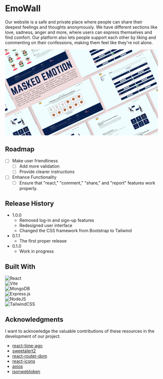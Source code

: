 # EmoWall

Our website is a safe and private place where people can share their deepest feelings and thoughts anonymously. We have different sections like love, sadness, anger and more, where users can express themselves and find comfort. Our platform also lets people support each other by liking and commenting on their confessions, making them feel like they're not alone.

<img src="./src/assets/img/project-banner.png" alt="">

## Roadmap

- [ ] Make user friendliness
    - [ ] Add more validation
    - [ ] Provide clearer instructions
- [ ] Enhance Functionality
    - [ ] Ensure that "react," "comment," "share," and "report" features work properly.

## Release History

* 1.0.0
    * Removed log-in and sign-up features
    * Redesigned user interface
    * Changed the CSS framework from Bootstrap to Tailwind
* 0.1.1
    * The first proper release
* 0.1.0
    * Work in progress

## Built With
![React](https://img.shields.io/badge/react-%2320232a.svg?style=for-the-badge&logo=react&logoColor=%2361DAFB)<br>
![Vite](https://img.shields.io/badge/vite-%23646CFF.svg?style=for-the-badge&logo=vite&logoColor=white)<br>
![MongoDB](https://img.shields.io/badge/MongoDB-%234ea94b.svg?style=for-the-badge&logo=mongodb&logoColor=white)<br>
![Express.js](https://img.shields.io/badge/express.js-%23404d59.svg?style=for-the-badge&logo=express&logoColor=%2361DAFB)<br>
![NodeJS](https://img.shields.io/badge/node.js-6DA55F?style=for-the-badge&logo=node.js&logoColor=white)<br>
![TailwindCSS](https://img.shields.io/badge/tailwindcss-%2338B2AC.svg?style=for-the-badge&logo=tailwind-css&logoColor=white)

## Acknowledgments
I want to acknowledge the valuable contributions of these resources in the development of our project.
* [react-time-ago](https://www.npmjs.com/package/react-time-ago)
* [sweetalert2](https://sweetalert2.github.io/)
* [react-router-dom](https://www.npmjs.com/package/react-router-dom)
* [react-icons](https://react-icons.github.io/react-icons)
* [axios](https://www.npmjs.com/package/axios)
* [jsonwebtoken](https://www.npmjs.com/package/jsonwebtoken)